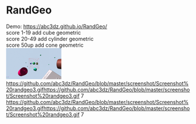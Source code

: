 # RandGeo
Demo: https://abc3dz.github.io/RandGeo/
<br>score 1-19 add cube geometric
<br>score 20-49 add cylinder geometric
<br>score 50up add cone geometric
<br><img src="https://github.com/abc3dz/RandGeo/blob/master/screenshot/randgeogif.gif" width="30%" height="30%">https://github.com/abc3dz/RandGeo/blob/master/screenshot/Screenshot%20randgeo3.gifhttps://github.com/abc3dz/RandGeo/blob/master/screenshot/Screenshot%20randgeo3.gif
7
https://github.com/abc3dz/RandGeo/blob/master/screenshot/Screenshot%20randgeo3.gifhttps://github.com/abc3dz/RandGeo/blob/master/screenshot/Screenshot%20randgeo3.gif
7
